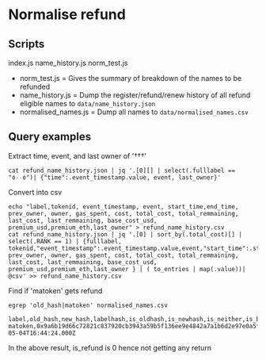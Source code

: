 # Normalise refund

## Scripts

index.js name_history.js norm_test.js

- norm_test.js = Gives the summary of breakdown of the names to be refunded
- name_history.js = Dump the register/refund/renew history of all refund eligible names to `data/name_history.json`
- normalised_names.js = Dump all names to `data/normalised_names.csv`

## Query examples

Extract time, event, and last owner of '†††'

```
cat refund_name_history.json | jq '.[0][] | select(.fulllabel == "٥۰۰٥")| {"time":.event_timestamp.value, event, last_owner}'
```

Convert into csv

```
echo "label,tokenid, event_timestamp, event, start_time,end_time, prev_owner, owner, gas_spent, cost, total_cost, total_remmaining, last_cost, last_remmaining, base_cost_usd, premium_usd,premium_eth,last_owner" > refund_name_history.csv
cat refund_name_history.json | jq '.[0] | sort_by(.total_cost)[] | select(.RANK == 1) | {fulllabel, tokenid,"event_timestamp":.event_timestamp.value,event,"start_time":.start_time.value,"end_time":.end_time.value, prev_owner, owner, gas_spent, cost, total_cost, total_remmaining, last_cost, last_remmaining, base_cost_usd, premium_usd,premium_eth,last_owner } | ( to_entries | map(.value))| @csv' >> refund_name_history.csv
```

Find if 'matoken' gets refund

```
egrep 'old_hash|matoken' normalised_names.csv

label,old_hash,new_hash,labelhash,is_oldhash,is_newhash,is_neither,is_both,is_same,is_diff,is_1_9_0_error,is_2_0_15_error,is_both_error,is_norm_diff,is_refund,max_end_date
matoken,0x9a6b19d66c72821c837920cb3943a59b5f136ee9e4842a7a1b6d2e97e0a5f0bf,0x9a6b19d66c72821c837920cb3943a59b5f136ee9e4842a7a1b6d2e97e0a5f0bf,0x9a6b19d66c72821c837920cb3943a59b5f136ee9e4842a7a1b6d2e97e0a5f0bf,1,1,0,1,1,0,0,0,0,0,0,2027-05-04T16:44:24.000Z
```

In the above result, is_refund is 0 hence not getting any return
